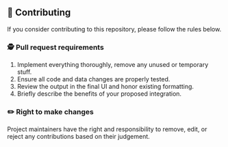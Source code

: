 ## 💬 Contributing

If you consider contributing to this repository, please follow the rules below.

### 🕵️‍ Pull request requirements

1. Implement everything thoroughly, remove any unused or temporary stuff.
2. Ensure all code and data changes are properly tested.
3. Review the output in the final UI and honor existing formatting.
4. Briefly describe the benefits of your proposed integration.

### ✏️ Right to make changes

Project maintainers have the right and responsibility to remove, edit, or reject any contributions based on their judgement.
